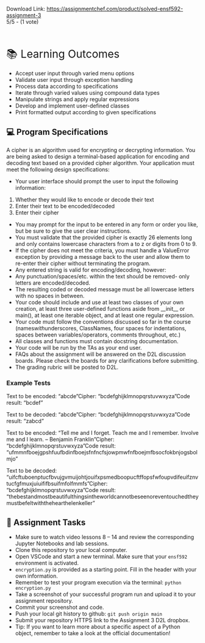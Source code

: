 Download Link: https://assignmentchef.com/product/solved-ensf592-assignment-3
<br>
5/5 - (1 vote)

<header></header>



 <main></main>



<span style="font-size: 2em;">&#x1f4da; Learning Outcomes</span>

<ul>

 <li>Accept user input through varied menu options</li>

 <li>Validate user input through exception handling</li>

 <li>Process data according to specifications</li>

 <li>Iterate through varied values using compound data types</li>

 <li>Manipulate strings and apply regular expressions</li>

 <li>Develop and implement user-defined classes</li>

 <li>Print formatted output according to given specifications</li>

</ul>

<h2 id="programspecifications">&#x1f4bb; Program Specifications</h2>

A cipher is an algorithm used for encrypting or decrypting information. You are being asked to design a terminal-based application for encoding and decoding text based on a provided cipher algorithm. Your application must meet the following design specifications:

<ul>

 <li>Your user interface should prompt the user to input the following information:</li>

</ul>

<ol>

 <li>Whether they would like to encode or decode their text</li>

 <li>Enter their text to be encoded/decoded</li>

 <li>Enter their cipher</li>

</ol>

<ul>

 <li>You may prompt for the input to be entered in any form or order you like, but be sure to give the user clear instructions.</li>

 <li>You must validate that the provided cipher is exactly 26 elements long and only contains lowercase characters from a to z or digits from 0 to 9.</li>

 <li>If the cipher does not meet the criteria, you must handle a ValueError exception by providing a message back to the user and allow them to re-enter their cipher without terminating the program.</li>

 <li>Any entered string is valid for encoding/decoding, however:</li>

 <li>Any punctuation/spaces/etc. within the text should be removed- only letters are encoded/decoded.</li>

 <li>The resulting coded or decoded message must be all lowercase letters with no spaces in between.</li>

 <li>Your code should include and use at least two classes of your own creation, at least three user-defined functions aside from __init__ or main(), at least one iterable object, and at least one regular expression.</li>

 <li>Your code must follow the conventions discussed so far in the course (names<em>with</em>underscores, ClassNames, four spaces for indentations, spaces between variables/operators, comments throughout, etc.)</li>

 <li>All classes and functions must contain docstring documentation.</li>

 <li>Your code will be run by the TAs as your end user.</li>

 <li>FAQs about the assignment will be answered on the D2L discussion boards. Please check the boards for any clarifications before submitting.</li>

 <li>The grading rubric will be posted to D2L.</li>

</ul>

<h3 id="exampletests">Example Tests</h3>

Text to be encoded: “abcde”Cipher: “bcdefghijklmnopqrstuvwxyza”Code result: “bcdef”

Text to be decoded: “abcde”Cipher: “bcdefghijklmnopqrstuvwxyza”Code result: “zabcd”

Text to be encoded: “Tell me and I forget. Teach me and I remember. Involve me and I learn. – Benjamin Franklin”Cipher: “bcdefghijklmnopqrstuvwxyza”Code result: “ufmmnfboejgpshfuufbdinfboejsfnfncfsjowpmwfnfboejmfbsocfokbnjogsbolmjo”

Text to be decoded: “uifcftuboenptucfbvujgvmuijohtjouifxpsmedboopucftffopsfwfoupvdifeuifznvtucfgfmuxjuiuififbsuifmfolfmmfs”Cipher: “bcdefghijklmnopqrstuvwxyza”Code result: “thebestandmostbeautifulthingsintheworldcannotbeseenoreventouchedtheymustbefeltwiththehearthelenkeller”

<h2 id="assignmenttasks">&#x1f4dd; Assignment Tasks</h2>

<ul>

 <li>Make sure to watch video lessons 8 – 14 and review the corresponding Jupyter Notebooks and lab sessions.</li>

 <li>Clone this repository to your local computer.</li>

 <li>Open VSCode and start a new terminal. Make sure that your <code>ensf592</code> environment is activated.</li>

 <li><code>encryption.py</code> is provided as a starting point. Fill in the header with your own information.</li>

 <li>Remember to test your program execution via the terminal: <code>python encryption.py</code></li>

 <li>Take a screenshot of your successful program run and upload it to your assignment repository.</li>

 <li>Commit your screenshot and code.</li>

 <li>Push your local git history to github: <code>git push origin main</code></li>

 <li>Submit your repository HTTPS link to the Assignment 3 D2L dropbox.</li>

 <li>Tip: If you want to learn more about a specific aspect of a Python object, remember to take a look at the official documentation!</li>